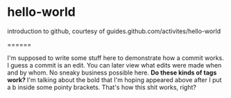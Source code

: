 # hello-world
introduction to github, courtesy of guides.github.com/activites/hello-world

======

I'm supposed to write some stuff here to demonstrate how a commit works. 
I guess a commit is an edit.
You can later view what edits were made when and by whom.
No sneaky business possible here.
<b> Do these kinds of tags work? </b>
I'm talking about the bold that I'm hoping appeared above after I put a b inside some pointy brackets.
That's how this shit works, right?
